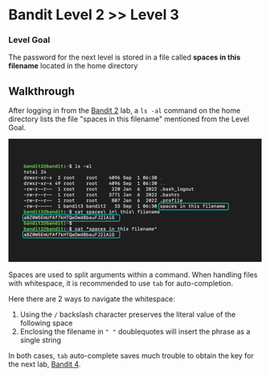 # Bandit Level 2 >> Level 3

### Level Goal

The password for the next level is stored in a file called **spaces in this filename** located in the home directory


## Walkthrough

After logging in from the [Bandit 2](https://github.com/sKoih-pond/overthewire_wargames/blob/main/Bandit/level2.md) lab, a `ls -al` command on the home directory lists the file "spaces in this filename" mentioned from the Level Goal.

![Command breakdown](/Bandit/BanditAssets/level3.png)

Spaces are used to split arguments within a command. When handling files with whitespace, it is recommended to use `tab` for auto-completion.

Here there are 2 ways to navigate the whitespace:<br>
1. Using the `/` backslash character preserves the literal value of the following space
2. Enclosing the filename in `" "` doublequotes will insert the phrase as a single string

In both cases, `tab` auto-complete saves much trouble to obtain the key for the next lab, [Bandit 4](https://github.com/sKoih-pond/overthewire_wargames/blob/main/Bandit/level4.md).


